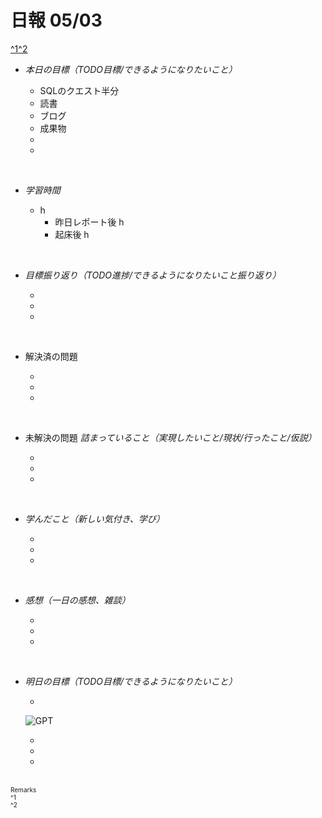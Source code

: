 # 日報 05/03
[^1](#remarks)[^2](#remarks)


- *本日の目標（TODO目標/できるようになりたいこと）*

  - SQLのクエスト半分
  - 読書
  - ブログ
  - 成果物
  - 
  - 
  



<br>


- *学習時間*

  - h 
    - 昨日レポート後 h
    - 起床後 h


<br>


- *目標振り返り（TODO進捗/できるようになりたいこと振り返り）*

  - 
  - 
  - 


<br>


- 解決済の問題

  - 
  - 
  - 


<br>


- 未解決の問題 *詰まっていること（実現したいこと/現状/行ったこと/仮説）*

  - 
  - 
  - 


<br>


- *学んだこと（新しい気付き、学び）*

  - 
  - 
  - 


<br>


- *感想（一日の感想、雑談）*

  - 
  - 
  - 


<br>


- *明日の目標（TODO目標/できるようになりたいこと）*

  - 
  ![GPT](https://gyazo.com/0c2469d825fdf82a702d0ec2e7a25345)
  
  - 
  - 
  - 
  

<!-- end -->

<br>


<span id="remarks" style="font-size:x-small">
  Remarks<br>
  ^1 <br>
  ^2 <br>
</span>


<br>

